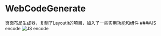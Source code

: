 # WebCodeGenerate
页面布局生成器，复制了LayoutIt的项目，加入了一些实用功能和组件
####JS encode
![JS encode](https://ooo.0o0.ooo/2016/06/08/5757eaf646b1a.jpg)
